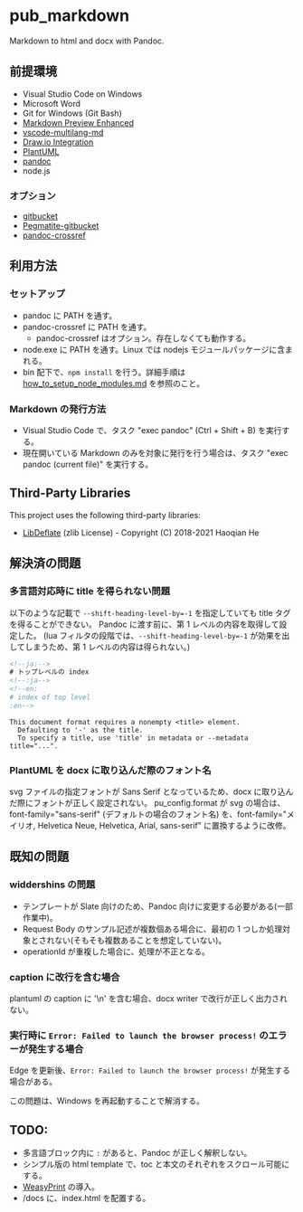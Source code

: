 # pub_markdown

Markdown to html and docx with Pandoc.

## 前提環境

+ Visual Studio Code on Windows
+ Microsoft Word
+ Git for Windows (Git Bash)
+ [Markdown Preview Enhanced](https://marketplace.visualstudio.com/items?itemName=shd101wyy.markdown-preview-enhanced)
+ [vscode-multilang-md](https://marketplace.visualstudio.com/items?itemName=TetsuoHonda.vscode-multilang-md)
+ [Draw.io Integration](https://marketplace.visualstudio.com/items?itemName=hediet.vscode-drawio)
+ [PlantUML](https://marketplace.visualstudio.com/items?itemName=jebbs.plantuml)
+ [pandoc](https://github.com/jgm/pandoc)
+ node.js

### オプション

+ [gitbucket](https://github.com/gitbucket/gitbucket)
+ [Pegmatite-gitbucket](https://chromewebstore.google.com/detail/pegmatite-gitbucket/gkdjfofhecooaojkhbohidojebbpcene?pli=1)
+ [pandoc-crossref](https://github.com/lierdakil/pandoc-crossref)

## 利用方法

### セットアップ

+ pandoc に PATH を通す。
+ pandoc-crossref に PATH を通す。
  + pandoc-crossref はオプション。存在しなくても動作する。
+ node.exe に PATH を通す。Linux では nodejs モジュールパッケージに含まれる。
+ bin 配下で、`npm install` を行う。詳細手順は [how_to_setup_node_modules.md](bin/how_to_setup_node_modules.md) を参照のこと。

### Markdown の発行方法

+ Visual Studio Code で、タスク "exec pandoc" (Ctrl + Shift + B) を実行する。
+ 現在開いている Markdown のみを対象に発行を行う場合は、タスク "exec pandoc (current file)" を実行する。

## Third-Party Libraries

This project uses the following third-party libraries:

+ [LibDeflate](https://github.com/SafeteeWoW/LibDeflate) (zlib License) - Copyright (C) 2018-2021 Haoqian He

## 解決済の問題

### 多言語対応時に title を得られない問題

以下のような記載で `--shift-heading-level-by=-1` を指定していても title タグを得ることができない。
Pandoc に渡す前に、第 1 レベルの内容を取得して設定した。
(lua フィルタの段階では、`--shift-heading-level-by=-1` が効果を出してしまうため、第 1 レベルの内容は得られない。)

```html
<!--ja:-->
# トップレベルの index
<!--:ja-->
<!--en:
# index of top level
:en-->
```

```text
This document format requires a nonempty <title> element.
  Defaulting to '-' as the title.
  To specify a title, use 'title' in metadata or --metadata title="...".
```

### PlantUML を docx に取り込んだ際のフォント名

svg ファイルの指定フォントが Sans Serif となっているため、docx に取り込んだ際にフォントが正しく設定されない。
pu_config.format が svg の場合は、font-family="sans-serif" (デフォルトの場合のフォント名) を、font-family="メイリオ, Helvetica Neue, Helvetica, Arial, sans-serif" に置換するように改修。

## 既知の問題

### widdershins の問題

+ テンプレートが Slate 向けのため、Pandoc 向けに変更する必要がある(一部作業中)。
+ Request Body のサンプル記述が複数個ある場合に、最初の 1 つしか処理対象とされない(そもそも複数あることを想定していない)。
+ operationId が重複した場合に、処理が不正となる。

### caption に改行を含む場合

plantuml の caption に '\n' を含む場合、docx writer で改行が正しく出力されない。

### 実行時に `Error: Failed to launch the browser process!` のエラーが発生する場合

Edge を更新後、`Error: Failed to launch the browser process!` が発生する場合がある。

この問題は、Windows を再起動することで解消する。

## TODO:

+ 多言語ブロック内に `:` があると、Pandoc が正しく解釈しない。
+ シンプル版の html template で、toc と本文のそれぞれをスクロール可能にする。
+ [WeasyPrint](https://github.com/Kozea/WeasyPrint) の導入。
+ /docs に、index.html を配置する。
